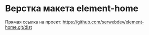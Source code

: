 # Верстка макета element-home
Прямая ссылка на проект: https://github.com/serwebdev/element-home.git/dist
